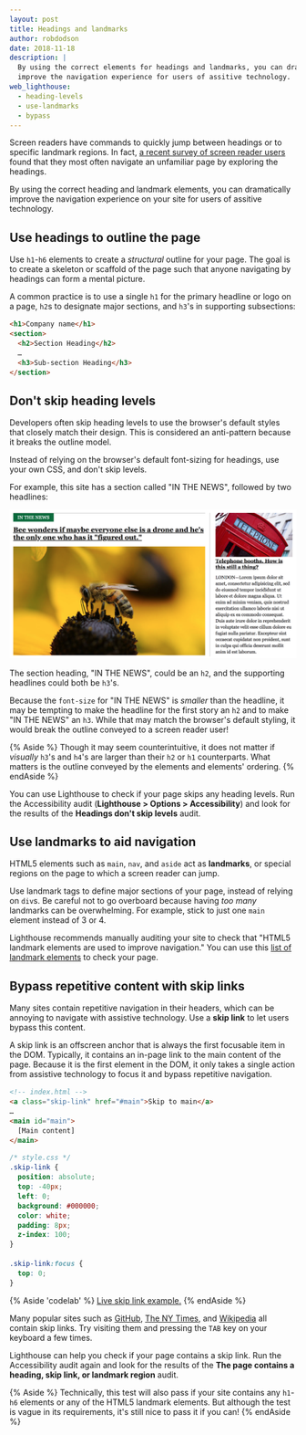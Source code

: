 ```yaml
---
layout: post
title: Headings and landmarks
author: robdodson
date: 2018-11-18
description: |
  By using the correct elements for headings and landmarks, you can dramatically
  improve the navigation experience for users of assitive technology.
web_lighthouse:
  - heading-levels
  - use-landmarks
  - bypass
---
```


Screen readers have commands to quickly jump between headings or to specific
landmark regions. In fact, [a recent survey of screen reader
users](http://www.heydonworks.com/article/responses-to-the-screen-reader-strategy-survey)
found that they most often navigate an unfamiliar page by exploring the
headings.

By using the correct heading and landmark elements, you can dramatically
improve the navigation experience on your site for users of assitive technology.

## Use headings to outline the page

Use `h1`-`h6` elements to create a _structural_ outline for your page. The goal is
to create a skeleton or scaffold of the page such that anyone navigating by
headings can form a mental picture.

A common practice is to use a single `h1` for the primary headline or logo on a
page, `h2`s to designate major sections, and `h3`'s in supporting subsections:

```html
<h1>Company name</h1>
<section>
  <h2>Section Heading</h2>
  …
  <h3>Sub-section Heading</h3>
</section>
```

## Don't skip heading levels

Developers often skip heading levels to use the browser's default styles that
closely match their design. This is considered an anti-pattern because it breaks
the outline model.

Instead of relying on the browser's default font-sizing for headings, use your
own CSS, and don't skip levels.

For example, this site has a section called "IN THE NEWS", followed by two
headlines:

<img class="screenshot" src="./headings.png" alt="A news site with a headline, hero image, and subsections.">

The section heading, "IN THE NEWS", could be an `h2`, and the supporting
headlines could both be `h3`'s.

Because the `font-size` for "IN THE NEWS" is _smaller_ than the headline, it may
be tempting to make the headline for the first story an `h2` and to make
"IN THE NEWS" an `h3`. While that may match the browser's default styling,
it would break the outline conveyed to a screen reader user!

{% Aside %}
Though it may seem counterintuitive, it does not matter if _visually_ `h3`'s and
`h4`'s are larger than their `h2` or `h1` counterparts. What matters is the
outline conveyed by the elements and elements' ordering.
{% endAside %}

You can use Lighthouse to check if your page skips any heading levels. Run the
Accessibility audit (**Lighthouse > Options > Accessibility**) and look
for the results of the **Headings don't skip levels** audit.

## Use landmarks to aid navigation

HTML5 elements such as `main`, `nav`, and `aside` act as **landmarks**, or
special regions on the page to which a screen reader can jump.

Use landmark tags to define major sections of your page, instead of relying on
`div`s. Be careful not to go overboard because having _too many_ landmarks can be
overwhelming. For example, stick to just one `main` element instead of 3 or
4.

Lighthouse recommends manually auditing your site to check that "HTML5 landmark
elements are used to improve navigation." You can use this [list of landmark
elements](https://www.w3.org/TR/2017/NOTE-wai-aria-practices-1.1-20171214/examples/landmarks/HTML5.html)
to check your page.

## Bypass repetitive content with skip links

Many sites contain repetitive navigation in their headers, which can be annoying
to navigate with assistive technology. Use a **skip link** to let users bypass this content.

A skip link is an offscreen anchor that is always the first focusable item in
the DOM. Typically, it contains an in-page link to the main content of the page. Because it is
the first element in the DOM, it only takes a single action from assistive technology to focus
it and bypass repetitive navigation.

```html
<!-- index.html -->
<a class="skip-link" href="#main">Skip to main</a>
…
<main id="main">
  [Main content]
</main>
```

```css
/* style.css */
.skip-link {
  position: absolute;
  top: -40px;
  left: 0;
  background: #000000;
  color: white;
  padding: 8px;
  z-index: 100;
}

.skip-link:focus {
  top: 0;
}
```

{% Aside 'codelab' %}
[Live skip link example.](https://skip-link.glitch.me/)
{% endAside %}

Many popular sites such as [GitHub](https://github.com/), [The NY
Times](https://www.nytimes.com/), and [Wikipedia](https://wikipedia.org/) all
contain skip links. Try visiting them and pressing the `TAB` key on your
keyboard a few times.

Lighthouse can help you check if your page contains a skip link. Run the
Accessibility audit again and look for the results of the **The page contains a
heading, skip link, or landmark region** audit.

{% Aside %}
Technically, this test will also pass if your site contains any
`h1`-`h6` elements or any of the HTML5 landmark
elements. But although the test is vague in its requirements, it's still
nice to pass it if you can!
{% endAside %}
